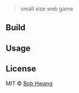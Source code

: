 > small size web game

## Build

## Usage

## License

MIT © [Bob Hwang](https://agvim.wordpress.com)
